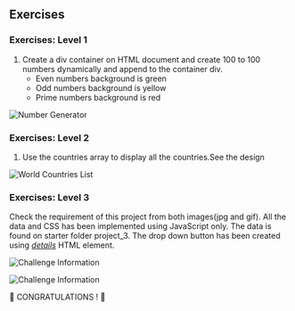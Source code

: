 ## Exercises

### Exercises: Level 1

1. Create a div container on HTML document and create 100 to 100 numbers dynamically and append to the container div. 
   - Even numbers background is green
   - Odd numbers background is yellow
   - Prime numbers background is red

![Number Generator](./../images/projects/dom_min_project_day_number_generators_2.1.png)

### Exercises: Level 2

1. Use the countries array to display all the countries.See the design

![World Countries List](./../images/projects/dom_min_project_countries_aray_day_2.2.png)

### Exercises: Level 3

Check the requirement of this project from both images(jpg and gif). All the data and CSS has been implemented using JavaScript only. The data is found on starter folder project_3. The drop down button has been created using [*details*](https://www.w3schools.com/tags/tag_details.asp) HTML element.

![Challenge Information](./../images/projects/dom_mini_project_challenge_info_day_2.3.gif)

![Challenge Information](./../images/projects/dom_mini_project_challenge_info_day_2.3.png)

🎉 CONGRATULATIONS ! 🎉
